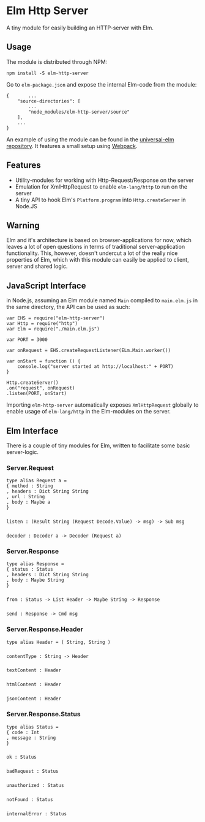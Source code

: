 # Elm Http Server
A tiny module for easily building an HTTP-server with Elm.

## Usage
The module is distributed through NPM:

`npm install -S elm-http-server`

Go to `elm-package.json` and expose the internal Elm-code from the module:


    {       ...
        "source-directories": [
            ...
            "node_modules/elm-http-server/source"
        ],
        ...
    }


An example of using the module can be found in the [universal-elm repository](https://github.com/opvasger/universal-elm). It features a small setup using [Webpack](https://webpack.js.org/).

## Features
- Utility-modules for working with Http-Request/Response on the server
- Emulation for XmlHttpRequest to enable `elm-lang/http` to run on the server
- A tiny API to hook Elm's `Platform.program` into `Http.createServer` in Node.JS

## Warning
Elm and it's architecture is based on browser-applications for now, which leaves a lot of open questions in terms of traditional server-application functionality. This, however, doesn't undercut a lot of the really nice properties of Elm, which with this module can easily be applied to client, server and shared logic.

## JavaScript Interface
in Node.js, assuming an Elm module named `Main` compiled to `main.elm.js` in the same directory, the API can be used as such:

    var EHS = require("elm-http-server")
    var Http = require("http")
    var Elm = require("./main.elm.js")
    
    var PORT = 3000

    var onRequest = EHS.createRequestListener(ELm.Main.worker())
    
    var onStart = function () {
        console.log("server started at http://localhost:" + PORT)
    }

    Http.createServer()
    .on("request", onRequest)
    .listen(PORT, onStart)

Importing `elm-http-server` automatically exposes `XmlHttpRequest` globally to enable usage of `elm-lang/http` in the Elm-modules on the server.

## Elm Interface
There is a couple of tiny modules for Elm, written to facilitate some basic server-logic.

### Server.Request
    type alias Request a =
    { method : String
    , headers : Dict String String
    , url : String
    , body : Maybe a
    }  
###  
    listen : (Result String (Request Decode.Value) -> msg) -> Sub msg
###
    decoder : Decoder a -> Decoder (Request a)

### Server.Response
    type alias Response =
    { status : Status
    , headers : Dict String String
    , body : Maybe String
    }
###
    from : Status -> List Header -> Maybe String -> Response
###
    send : Response -> Cmd msg

### Server.Response.Header
    type alias Header = ( String, String )
###
    contentType : String -> Header
###
    textContent : Header
###
    htmlContent : Header
###
    jsonContent : Header

### Server.Response.Status
    type alias Status =
    { code : Int
    , message : String
    }
###
    ok : Status
###
    badRequest : Status
###
    unauthorized : Status
###
    notFound : Status
###
    internalError : Status
